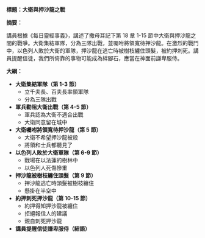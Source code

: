 **標題：大衛與押沙龍之戰**

**摘要：**

講員根據《每日靈經事義》，講述了撒母耳記下第 18 章 1-15 節中大衛與押沙龍之間的戰爭。大衛集結軍隊，分為三隊出戰，並囑咐將領寬待押沙龍。在激烈的戰鬥中，以色列人敗於大衛的軍隊，押沙龍在逃亡時被樹枝纏住頭髮，被約押刺死。講員提醒信徒，我們所倚靠的事物可能成為絆腳石，應當在神面前謙卑服侍。

**大綱：**

* **大衛集結軍隊（第 1-3 節）**
    * 立千夫長、百夫長率領軍隊
    * 分為三隊出戰
* **軍兵勸阻大衛出戰（第 4-5 節）**
    * 軍兵認為大衛不適合出戰
    * 大衛同意留在城中
* **大衛囑咐將領寬待押沙龍（第 5 節）**
    * 大衛不希望押沙龍被殺
    * 將領和士兵都聽見了
* **以色列人敗於大衛軍隊（第 6-9 節）**
    * 戰場在以法蓮的樹林中
    * 以色列人死傷慘重
* **押沙龍被樹枝纏住頭髮（第 9 節）**
    * 押沙龍逃亡時頭髮被樹枝纏住
    * 懸掛在半空中
* **約押刺死押沙龍（第 10-15 節）**
    * 約押得知押沙龍被纏住
    * 拒絕報信人的建議
    * 親自刺死押沙龍
* **講員提醒信徒謙卑服侍（結語）**